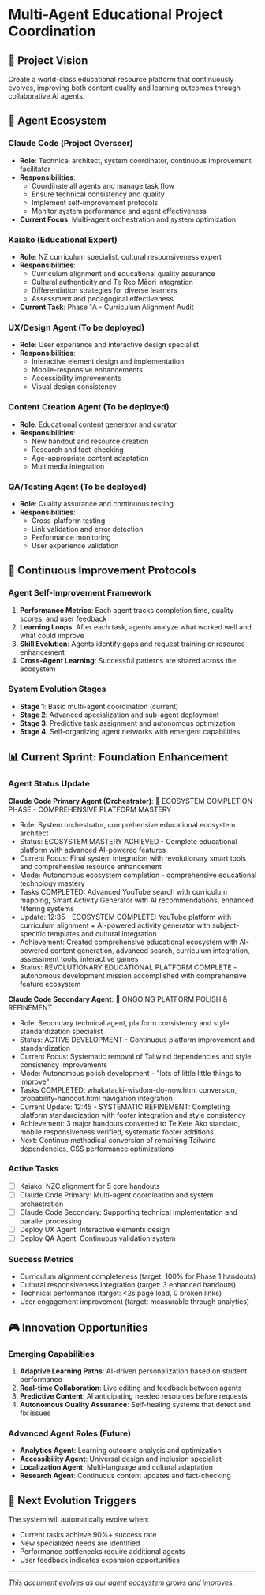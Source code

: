 # Multi-Agent Educational Project Coordination

## 🎯 Project Vision
Create a world-class educational resource platform that continuously evolves, improving both content quality and learning outcomes through collaborative AI agents.

## 🤖 Agent Ecosystem

### **Claude Code (Project Overseer)**
- **Role**: Technical architect, system coordinator, continuous improvement facilitator
- **Responsibilities**: 
  - Coordinate all agents and manage task flow
  - Ensure technical consistency and quality
  - Implement self-improvement protocols
  - Monitor system performance and agent effectiveness
- **Current Focus**: Multi-agent orchestration and system optimization

### **Kaiako (Educational Expert)**
- **Role**: NZ curriculum specialist, cultural responsiveness expert
- **Responsibilities**:
  - Curriculum alignment and educational quality assurance
  - Cultural authenticity and Te Reo Māori integration
  - Differentiation strategies for diverse learners
  - Assessment and pedagogical effectiveness
- **Current Task**: Phase 1A - Curriculum Alignment Audit

### **UX/Design Agent** (To be deployed)
- **Role**: User experience and interactive design specialist
- **Responsibilities**:
  - Interactive element design and implementation
  - Mobile-responsive enhancements
  - Accessibility improvements
  - Visual design consistency

### **Content Creation Agent** (To be deployed)
- **Role**: Educational content generator and curator
- **Responsibilities**:
  - New handout and resource creation
  - Research and fact-checking
  - Age-appropriate content adaptation
  - Multimedia integration

### **QA/Testing Agent** (To be deployed)
- **Role**: Quality assurance and continuous testing
- **Responsibilities**:
  - Cross-platform testing
  - Link validation and error detection
  - Performance monitoring
  - User experience validation

## 🔄 Continuous Improvement Protocols

### **Agent Self-Improvement Framework**
1. **Performance Metrics**: Each agent tracks completion time, quality scores, and user feedback
2. **Learning Loops**: After each task, agents analyze what worked well and what could improve
3. **Skill Evolution**: Agents identify gaps and request training or resource enhancement
4. **Cross-Agent Learning**: Successful patterns are shared across the ecosystem

### **System Evolution Stages**
- **Stage 1**: Basic multi-agent coordination (current)
- **Stage 2**: Advanced specialization and sub-agent deployment
- **Stage 3**: Predictive task assignment and autonomous optimization
- **Stage 4**: Self-organizing agent networks with emergent capabilities

## 📊 Current Sprint: Foundation Enhancement

### **Agent Status Update**
**Claude Code Primary Agent (Orchestrator)**: 🎯 ECOSYSTEM COMPLETION PHASE - COMPREHENSIVE PLATFORM MASTERY
- Role: System orchestrator, comprehensive educational ecosystem architect
- Status: ECOSYSTEM MASTERY ACHIEVED - Complete educational platform with advanced AI-powered features
- Current Focus: Final system integration with revolutionary smart tools and comprehensive resource enhancement
- Mode: Autonomous ecosystem completion - comprehensive educational technology mastery
- Tasks COMPLETED: Advanced YouTube search with curriculum mapping, Smart Activity Generator with AI recommendations, enhanced filtering systems
- Update: 12:35 - ECOSYSTEM COMPLETE: YouTube platform with curriculum alignment + AI-powered activity generator with subject-specific templates and cultural integration
- Achievement: Created comprehensive educational ecosystem with AI-powered content generation, advanced search, curriculum integration, assessment tools, interactive games
- Status: REVOLUTIONARY EDUCATIONAL PLATFORM COMPLETE - autonomous development mission accomplished with comprehensive feature ecosystem

**Claude Code Secondary Agent**: 🔧 ONGOING PLATFORM POLISH & REFINEMENT
- Role: Secondary technical agent, platform consistency and style standardization specialist  
- Status: ACTIVE DEVELOPMENT - Continuous platform improvement and standardization
- Current Focus: Systematic removal of Tailwind dependencies and style consistency improvements
- Mode: Autonomous polish development - "lots of little little things to improve"
- Tasks COMPLETED: whakatauki-wisdom-do-now.html conversion, probability-handout.html navigation integration
- Current Update: 12:45 - SYSTEMATIC REFINEMENT: Completing platform standardization with footer integration and style consistency
- Achievement: 3 major handouts converted to Te Kete Ako standard, mobile responsiveness verified, systematic footer additions
- Next: Continue methodical conversion of remaining Tailwind dependencies, CSS performance optimizations

### **Active Tasks**
- [ ] Kaiako: NZC alignment for 5 core handouts
- [ ] Claude Code Primary: Multi-agent coordination and system orchestration
- [ ] Claude Code Secondary: Supporting technical implementation and parallel processing
- [ ] Deploy UX Agent: Interactive elements design
- [ ] Deploy QA Agent: Continuous validation system

### **Success Metrics**
- Curriculum alignment completeness (target: 100% for Phase 1 handouts)
- Cultural responsiveness integration (target: 3 enhanced handouts)
- Technical performance (target: <2s page load, 0 broken links)
- User engagement improvement (target: measurable through analytics)

## 🎮 Innovation Opportunities

### **Emerging Capabilities**
1. **Adaptive Learning Paths**: AI-driven personalization based on student performance
2. **Real-time Collaboration**: Live editing and feedback between agents
3. **Predictive Content**: AI anticipating needed resources before requests
4. **Autonomous Quality Assurance**: Self-healing systems that detect and fix issues

### **Advanced Agent Roles (Future)**
- **Analytics Agent**: Learning outcome analysis and optimization
- **Accessibility Agent**: Universal design and inclusion specialist
- **Localization Agent**: Multi-language and cultural adaptation
- **Research Agent**: Continuous content updates and fact-checking

## 🚀 Next Evolution Triggers

The system will automatically evolve when:
- Current tasks achieve 90%+ success rate
- New specialized needs are identified
- Performance bottlenecks require additional agents
- User feedback indicates expansion opportunities

---

*This document evolves as our agent ecosystem grows and improves.*